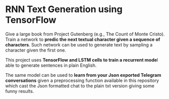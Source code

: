 # RNN Text Generation using TensorFlow
Give a large book from Project Gutenberg (e.g., The Count of Monte Cristo). Train a network to **predic the next textual character given a sequence of characters**. Such network can be used to generate text by sampling a character given the first one.

This project uses **TensorFlow and LSTM cells to train a recurrent mode**l able to generate sentences in plain English.

The same model can be used to **learn from your Json exported Telegram conversations** given a preprocessing function available in this repository which cast the Json formatted chat to the plain txt version giving some funny results.
